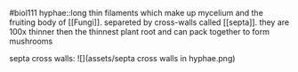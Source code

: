 #biol111 
hyphae::long thin filaments which make up mycelium and the fruiting body of [[Fungi]]. separeted by cross-walls called [[septa]]. they are 100x thinner then the thinnest plant root and can pack together to form mushrooms

septa cross walls:
![](assets/septa cross walls in hyphae.png)